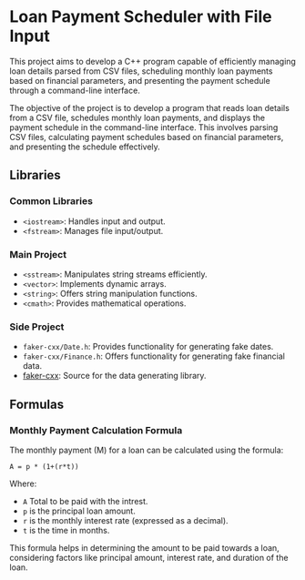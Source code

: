 # Loan Payment Scheduler with File Input

This project aims to develop a C++ program capable of efficiently managing loan details parsed from CSV files, scheduling monthly loan payments based on financial parameters, and presenting the payment schedule through a command-line interface.

The objective of the project is to develop a program that reads loan details from a CSV file, schedules monthly loan payments, and displays the payment schedule in the command-line interface. This involves parsing CSV files, calculating payment schedules based on financial parameters, and presenting the schedule effectively.

## Libraries

### Common Libraries 
- `<iostream>`: Handles input and output.
- `<fstream>`: Manages file input/output.

### Main Project
    
- `<sstream>`: Manipulates string streams efficiently.
- `<vector>`: Implements dynamic arrays.
- `<string>`: Offers string manipulation functions.
- `<cmath>`: Provides mathematical operations.

### Side Project

- `faker-cxx/Date.h`: Provides functionality for generating fake dates.
- `faker-cxx/Finance.h`: Offers functionality for generating fake financial data.
- [faker-cxx](https://github.com/cieslarmichal/faker-cxx): Source for the data generating library.

## Formulas

### Monthly Payment Calculation Formula

The monthly payment (M) for a loan can be calculated using the formula:

```
A = p * (1+(r*t))
```

Where:
- `A` Total to be paid with the intrest.
- `p` is the principal loan amount.
- `r` is the monthly interest rate (expressed as a decimal).
- `t` is the time in months.

This formula helps in determining the amount to be paid towards a loan, considering factors like principal amount, interest rate, and duration of the loan.

